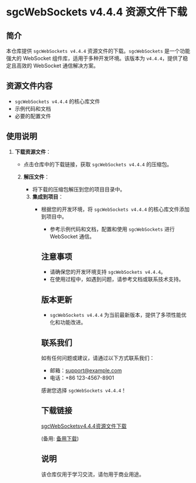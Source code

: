 # sgcWebSockets v4.4.4 资源文件下载

## 简介

本仓库提供 `sgcWebSockets v4.4.4` 资源文件的下载。`sgcWebSockets` 是一个功能强大的 WebSocket 组件库，适用于多种开发环境。该版本为 `v4.4.4`，提供了稳定且高效的 WebSocket 通信解决方案。

## 资源文件内容

- `sgcWebSockets v4.4.4` 的核心库文件
- 示例代码和文档
- 必要的配置文件

## 使用说明

1. **下载资源文件**：
   - 点击仓库中的下载链接，获取 `sgcWebSockets v4.4.4` 的压缩包。

   2. **解压文件**：
      - 将下载的压缩包解压到您的项目目录中。

      3. **集成到项目**：
         - 根据您的开发环境，将 `sgcWebSockets v4.4.4` 的核心库文件添加到项目中。
            - 参考示例代码和文档，配置和使用 `sgcWebSockets` 进行 WebSocket 通信。

            ## 注意事项

            - 请确保您的开发环境支持 `sgcWebSockets v4.4.4`。
            - 在使用过程中，如遇到问题，请参考文档或联系技术支持。

            ## 版本更新

            - `sgcWebSockets v4.4.4` 为当前最新版本，提供了多项性能优化和功能改进。

            ## 联系我们

            如有任何问题或建议，请通过以下方式联系我们：
            - 邮箱：support@example.com
            - 电话：+86 123-4567-8901

            感谢您选择 `sgcWebSockets v4.4.4`！

            ## 下载链接
            [sgcWebSocketsv4.4.4资源文件下载](https://pan.quark.cn/s/19a56737cdb2) 

            (备用: [备用下载](https://pan.baidu.com/s/1LXzBpFuAJsaaYnf6RJT8cw?pwd=1234))

            ## 说明

            该仓库仅用于学习交流，请勿用于商业用途。
